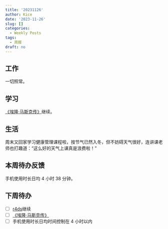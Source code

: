 ```yaml
---
title: '20231126'
author: Kice
date: '2023-11-26'
slug: []
categories:
  - Weekly Posts
tags:
  - 周报
draft: no
---
```



## 工作

一切照常。

## 学习

[《埃隆·马斯克传》](https://book.douban.com/subject/36518892/)继续。

## 生活

周末又回家学习健康管理课程啦，按节气已然入冬，但不妨碍天气很好，连讲课老师也打趣道：“这么好的天气上课真是浪费啦！”


## 本周待办反馈

手机使用时长日均 4 小时 38 分钟。

## 下周待办

- [ ] [r4ds](https://r4ds.had.co.nz/)继续
- [ ] [《埃隆·马斯克传》](https://book.douban.com/subject/36518892/)
- [ ] 手机使用时长日均时间控制在 4 小时以内
